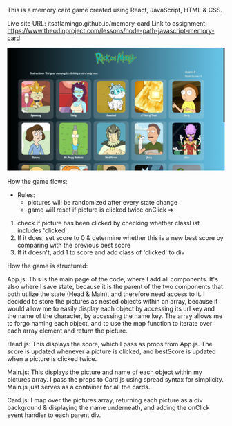 This is a memory card game created using React, JavaScript, HTML & CSS. 

Live site URL: itsaflamingo.github.io/memory-card
Link to assignment: https://www.theodinproject.com/lessons/node-path-javascript-memory-card

![My Image](./src/img/README-shot.png)

How the game flows:
- Rules:  
    - pictures will be randomized after every state change
    - game will reset if picture is clicked twice
onClick => 
1. check if picture has been clicked by checking whether classList includes 'clicked'
2. If it does, set score to 0 & determine whether this is a new best score by comparing with the previous best score
3. If it doesn't, add 1 to score and add class of 'clicked' to div

How the game is structured: 

App.js: This is the main page of the code, where I add all components. It's also where I save state, because it is the parent of the two components that both utilize the state (Head & Main), and therefore need access to it. I decided to store the pictures as nested objects within an array, because it would allow me to easily display each object by accessing its url key and the name of the character, by accessing the name key. The array allows me to forgo naming each object, and to use the map function to iterate over each array element and return the picture.

Head.js: This displays the score, which I pass as props from App.js. The score is updated whenever a picture is clicked, and bestScore is updated when a picture is clicked twice. 

Main.js: This displays the picture and name of each object within my pictures array. I pass the props to Card.js using spread syntax for simplicity. Main.js just serves as a container for all the cards. 

Card.js: I map over the pictures array, returning each picture as a div background & displaying the name underneath, and adding the onClick event handler to each parent div.

